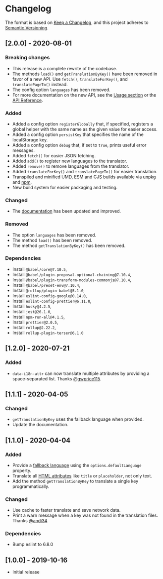 # Changelog

The format is based on [Keep a Changelog](https://keepachangelog.com/en/1.0.0/),
and this project adheres to [Semantic Versioning](https://semver.org/spec/v2.0.0.html).

## [2.0.0] - 2020-08-01

### Breaking changes

- This release is a complete rewrite of the codebase.
- The methods `load()` and `getTranslationByKey()` have been removed in favor of a new API. Use `fetch()`, `translateForKey()`, and `translatePageTo()` instead.
- The config option `languages` has been removed.
- For more documentation on the new API, see the [Usage section](https://github.com/andreasremdt/simple-translator#usage) or the [API Reference](https://github.com/andreasremdt/simple-translator#api-reference).

### Added

- Added a config option `registerGlobally` that, if specified, registers a global helper with the same name as the given value for easier access.
- Added a config option `persistKey` that specifies the name of the localStorage key.
- Added a config option `debug` that, if set to `true`, prints useful error messages.
- Added `fetch()` for easier JSON fetching.
- Added `add()` to register new languages to the translator.
- Added `remove()` to remove languages from the translator.
- Added `translateForKey()` and `translatePageTo()` for easier translation.
- Transpiled and minified UMD, ESM and CJS builds available via [unpkg](https://unpkg.com/@andreasremdt/simple-translator@2.0.0/dist/umd/translator.min.js) and [npm](https://www.npmjs.com/package/@andreasremdt/simple-translator).
- New build system for easier packaging and testing.

### Changed

- The [documentation](https://github.com/andreasremdt/simple-translator/#readme) has been updated and improved.

### Removed

- The option `languages` has been removed.
- The method `load()` has been removed.
- The method `getTranslationByKey()` has been removed.

### Dependencies

- Install `@babel/core@7.10.5`,
- Install `@babel/plugin-proposal-optional-chaining@7.10.4`,
- Install `@babel/plugin-transform-modules-commonjs@7.10.4`,
- Install `@babel/preset-env@7.10.4`,
- Install `@rollup/plugin-babel@5.1.0`,
- Install `eslint-config-google@0.14.0`,
- Install `eslint-config-prettier@6.11.0`,
- Install `husky@4.2.5`,
- Install `jest@26.1.0`,
- Install `npm-run-all@4.1.5`,
- Install `prettier@2.0.5`,
- Install `rollup@2.22.2`,
- Install `rollup-plugin-terser@6.1.0`

## [1.2.0] - 2020-07-21

### Added

- `data-i18n-attr` can now translate multiple attributes by providing a space-separated list. Thanks [@gwprice115](https://github.com/gwprice115).

## [1.1.1] - 2020-04-05

### Changed

- `getTranslationByKey` uses the fallback language when provided.
- Update the documentation.

## [1.1.0] - 2020-04-04

### Added

- Provide a [fallback language](https://github.com/andreasremdt/simple-translator/issues/1) using the `options.defaultLanguage` property.
- Translate all [HTML attributes](https://github.com/andreasremdt/simple-translator/issues/4) like `title` or `placeholder`, not only text.
- Add the method `getTranslationByKey` to translate a single key programmatically.

### Changed

- Use cache to faster translate and save network data.
- Print a warn message when a key was not found in the translation files. Thanks [@andi34](https://github.com/andi34).

### Dependencies

- Bump eslint to 6.8.0

## [1.0.0] - 2019-10-16

- Initial release
